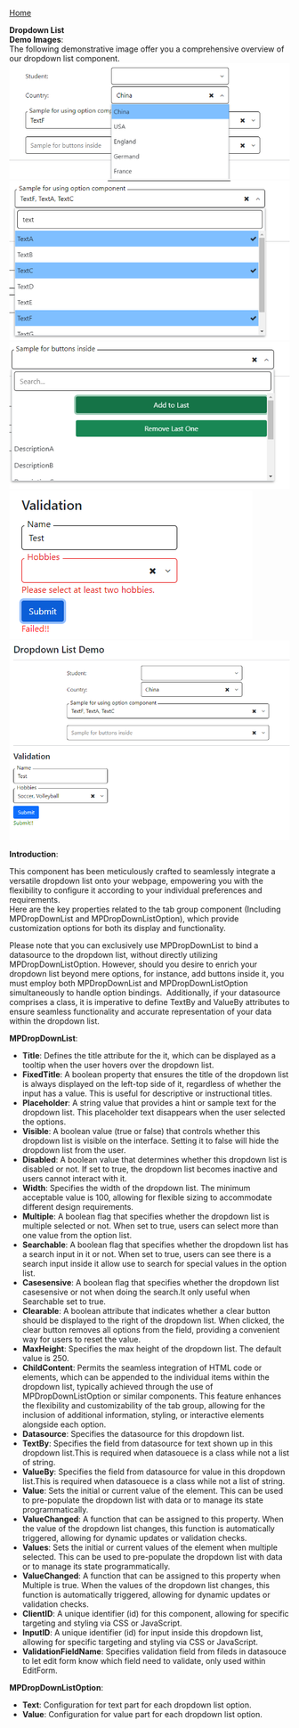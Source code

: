 ﻿[Home](https://github.com/FreedomOnes82/MagicPropsBlazorComponents/blob/main/README.md)     

**Dropdown List**    
**Demo Images**:  
The following demonstrative image offer you a comprehensive overview of our dropdown list component.   
![Sample1](Sample1.png)  
![Sample2](Sample2.png)
![Sample3](Sample3.png)  
![Sample4](Sample4.png)  
![Sample5](Sample5.png)

**Introduction**:  

This component has been meticulously crafted to seamlessly integrate a versatile dropdown list onto your webpage, empowering you with the flexibility to configure it according to your individual preferences and requirements.  
Here are the key properties related to the tab group component (Including MPDropDownList and MPDropDownListOption), which provide customization options for both its display and functionality.   

Please note that you can exclusively use MPDropDownList to bind a datasource to the dropdown list, without directly utilizing MPDropDownListOption. However, should you desire to enrich your dropdown list beyond mere options, for instance, add buttons inside it, you must employ both MPDropDownList and MPDropDownListOption simultaneously to handle option bindings.
﻿
Additionally, if your datasource comprises a class, it is imperative to define TextBy and ValueBy attributes to ensure seamless functionality and accurate representation of your data within the dropdown list.  

**MPDropDownList**:    
 * **Title**: Defines the title attribute for the it, which can be displayed as a tooltip when the user hovers over the dropdown list.
 * **FixedTitle**: A boolean property that ensures the title of the dropdown list is always displayed on the left-top side of it, regardless of whether the input has a value. This is useful for descriptive or instructional titles.
 * **Placeholder**: A string value that provides a hint or sample text for the dropdown list. This placeholder text disappears when the user selected the options.
 * **Visible**: A boolean value (true or false) that controls whether this dropdown list is visible on the interface. Setting it to false will hide the dropdown list from the user.
 * **Disabled**: A boolean value that determines whether this dropdown list is disabled or not. If set to true, the dropdown list becomes inactive and users cannot interact with it.
 * **Width**: Specifies the width of the dropdown list. The minimum acceptable value is 100, allowing for flexible sizing to accommodate different design requirements.
 * **Multiple**: A boolean flag that specifies whether the dropdown list is multiple selected or not. When set to true, users can select more than one value from the option list.
 * **Searchable**: A boolean flag that specifies whether the dropdown list has a search input in it or not. When set to true, users can see there is a search input inside it allow use to search for special values in the option list.
 * **Casesensive**: A boolean flag that specifies whether the dropdown list casesensive or not when doing the search.It only useful when Searchable set to true.
 * **Clearable**: A boolean attribute that indicates whether a clear button should be displayed to the right of the dropdown list. When clicked, the clear button removes all options from the field, providing a convenient way for users to reset the value.
 * **MaxHeight**: Specifies the max height of the dropdown list. The default value is 250.
 * **ChildContent**: Permits the seamless integration of HTML code or elements, which can be appended to the individual items within the dropdown list, typically achieved through the use of MPDropDownListOption or similar components. This feature enhances the flexibility and customizability of the tab group, allowing for the inclusion of additional information, styling, or interactive elements alongside each option.
 * **Datasource**: Specifies the datasource for this dropdown list.
 * **TextBy**: Specifies the field from datasource for text shown up in this dropdown list.This is required when datasouece is a class while not a list of string.
 * **ValueBy**: Specifies the field from datasource for value in this dropdown list.This is required when datasouece is a class while not a list of string.
 * **Value**: Sets the initial or current value of the element. This can be used to pre-populate the dropdown list with data or to manage its state programmatically.
 * **ValueChanged**: A function that can be assigned to this property. When the value of the dropdown list changes, this function is automatically triggered, allowing for dynamic updates or validation checks.
 * **Values**: Sets the initial or current values of the element when multiple selected. This can be used to pre-populate the dropdown list with data or to manage its state programmatically.
 * **ValueChanged**: A function that can be assigned to this property when Multiple is true. When the values of the dropdown list changes, this function is automatically triggered, allowing for dynamic updates or validation checks.
 * **ClientID**: A unique identifier (id) for this component, allowing for specific targeting and styling via CSS or JavaScript.
 * **InputID**: A unique identifier (id) for input inside this dropdown list, allowing for specific targeting and styling via CSS or JavaScript.
 * **ValidationFieldName**: Specifies validation field from fileds in datasouce to let edit form know which field need to validate, only used within EditForm.
         
**MPDropDownListOption**:  
* **Text**: Configuration for text part for each dropdown list option.
* **Value**: Configuration for value part for each dropdown list option.
